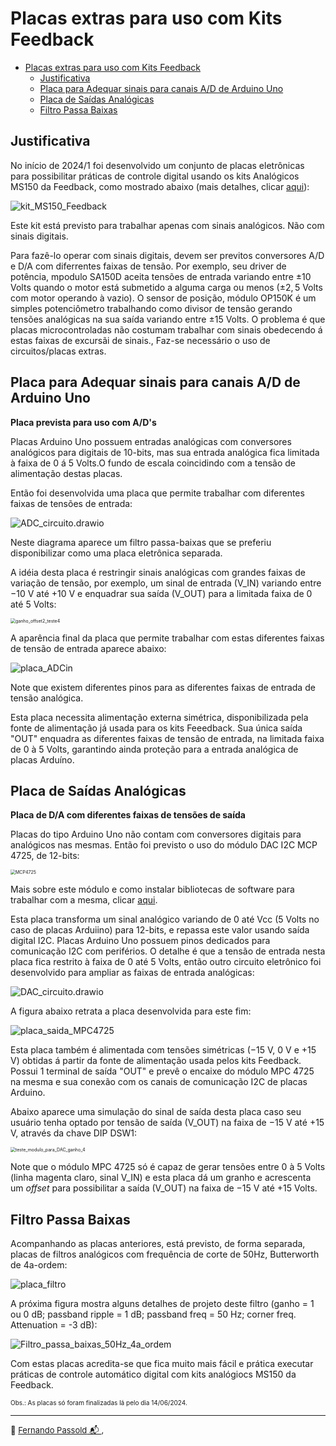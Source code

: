 # Placas extras para uso com Kits Feedback

- [Placas extras para uso com Kits Feedback](#placas-extras-para-uso-com-kits-feedback)
  - [Justificativa](#justificativa)
  - [Placa para Adequar sinais para canais A/D de Arduino Uno](#placa-para-adequar-sinais-para-canais-ad-de-arduino-uno)
  - [Placa de Saídas Analógicas](#placa-de-saídas-analógicas)
  - [Filtro Passa Baixas](#filtro-passa-baixas)


## Justificativa

No início de 2024/1 foi desenvolvido um conjunto de placas eletrônicas para possibilitar práticas de controle digital usando os kits Analógicos MS150 da Feedback, como mostrado abaixo (mais detalhes, clicar [aqui](https://fpassold.github.io/Lab_Controle_2/PID_Arduino/setup_arduino_PID.html)):

![kit_MS150_Feedback](https://fpassold.github.io/Lab_Controle_2/figs/controle_posicao_com_PID.jpg)

Este kit está previsto para trabalhar apenas com sinais analógicos. Não com sinais digitais.

Para fazê-lo operar com sinais digitais, devem ser previtos conversores A/D e D/A com diferrentes faixas de tensão. Por exemplo, seu driver de potência, mpodulo SA150D aceita tensões de entrada variando entre $\pm 10$ Volts quando o motor está submetido a alguma carga ou menos ($\pm 2,5$ Volts com motor operando à vazio). O sensor de posição, módulo OP150K é um simples potenciômetro trabalhando como divisor de tensão gerando tensões analógicas na sua saída variando entre $\pm 15$ Volts. O problema é que placas microcontroladas não costumam trabalhar com sinais obedecendo á estas faixas de excursãi de sinais., Faz-se necessário o uso de circuitos/placas extras.

## Placa para Adequar sinais para canais A/D de Arduino Uno

**Placa prevista para uso com A/D's**

Placas Arduino Uno possuem entradas analógicas com conversores analógicos para digitais de 10-bits, mas sua entrada analógica fica limitada à faixa de 0 á 5 Volts.O fundo de escala coincidindo com a tensão de alimentação destas placas.

Então foi desenvolvida uma placa que permite trabalhar com diferentes faixas de tensões de entrada:

![ADC_circuito.drawio](ADC_circuito.drawio.png)

Neste diagrama aparece um filtro passa-baixas que se preferiu disponibilizar como uma placa eletrônica separada.

A idéia desta placa é restringir sinais analógicas com grandes faixas de variação de tensão, por exemplo, um sinal de entrada (V\_IN) variando entre $-10$ V até $+10$ V e enquadrar sua saída (V\_OUT) para a limitada faixa de 0 até 5 Volts:

<img src="ganho_offset2_teste4.png" alt="ganho_offset2_teste4" style="zoom: 50%;" />

A aparência final da placa que permite trabalhar com estas diferentes faixas de tensão de entrada aparece abaixo:

![placa_ADCin](placa_ADCin.png)

Note que existem diferentes pinos para as diferentes faixas de entrada de tensão analógica.

Esta placa necessita alimentação externa simétrica, disponibilizada pela fonte de alimentação já usada para os kits Feeedback. Sua única saída "OUT" enquadra as diferentes faixas de tensão de entrada, na limitada faixa de 0 à 5 Volts, garantindo ainda proteção para a entrada analógica de placas Arduíno.

## Placa de Saídas Analógicas

**Placa de D/A com diferentes faixas de tensões de saída**

Placas do tipo Arduino Uno não contam com conversores digitais para analógicos nas mesmas. Então foi previsto o uso do módulo DAC I2C MCP 4725, de 12-bits:

<img src="https://fpassold.github.io/Lab_Controle_2/PID_Digital/MCP4725.webp" alt="MCP4725" style="zoom:50%;" />

Mais sobre este módulo e como instalar bibliotecas de software para trabalhar com a mesma, clicar [aqui](https://fpassold.github.io/Lab_Controle_2/PID_Digital/modulo_DAC.html).

Esta placa transforma um sinal analógico variando de 0 até Vcc (5 Volts no caso de placas Arduiino) para 12-bits, e repassa este valor usando saída digital I2C. Placas Arduino Uno possuem pinos dedicados para comunicação I2C com periférios. O detalhe é que a tensão de entrada nesta placa fica restrito à faixa de 0 até 5 Volts, então outro circuito eletrônico foi desenvolvido para ampliar as faixas de entrada analógicas:

![DAC_circuito.drawio](DAC_circuito.drawio.png)

A figura abaixo retrata a placa desenvolvida para este fim:

![placa_saida_MPC4725](placa_saida_MPC4725.png)

Esta placa também é alimentada com tensões simétricas ($-15$ V, 0 V e $+15$ V) obtidas á partir da fonte de alimentação usada pelos kits Feedback. Possui 1 terminal de saída "OUT" e prevê o encaixe do módulo MPC 4725 na mesma e sua conexão com os canais de comunicação I2C de placas Arduino.

Abaixo aparece uma simulação do sinal de saída desta placa caso seu usuário tenha optado por tensão de saída (V\_OUT) na faixa de $-15$ V até $+15$ V, através da chave DIP DSW1:

<img src="teste_modulo_para_DAC_ganho_4.png" alt="teste_modulo_para_DAC_ganho_4" style="zoom: 50%;" />

Note que o módulo MPC 4725 só é capaz de gerar tensões entre 0 à 5 Volts (linha magenta claro, sinal V\_IN) e esta placa dá um granho e acrescenta um *offset* para possibilitar a saída (V\_OUT) na faixa de $-15$ V até $+15$ Volts.

## Filtro Passa Baixas

Acompanhando as placas anteriores, está previsto, de forma separada, placas de filtros analógicos com frequência de corte de 50Hz, Butterworth de 4a-ordem:

![placa_filtro](placa_filtro.png)

A próxima figura mostra alguns detalhes de projeto deste filtro (ganho = 1 ou 0 dB; passband ripple = 1 dB; passband freq = 50 Hz; corner freq. Attenuation = -3 dB):

![Filtro_passa_baixas_50Hz_4a_ordem](Filtro_passa_baixas_50Hz_4a_ordem.PNG)

Com estas placas acredita-se que fica muito mais fácil e prática executar práticas de controle automático digital com kits analógiocs MS150 da Feedback.

<font size="1">Obs.: As placas só foram finalizadas lá pelo dia 14/06/2024.</font>

---

<font size="2">🌊 [Fernando Passold](https://fpassold.github.io/)[ 📬 ](mailto:fpassold@gmail.com), <script language="JavaScript"><!-- Hide JavaScript...
var LastUpdated = document.lastModified;
document.writeln ("página criada em 26/06/2024; atualizada em " + LastUpdated); // End Hiding -->
</script></font>


